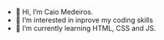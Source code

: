 - 👋 Hi, I’m Caio Medeiros.
- 👀 I’m interested in inprove my coding skills 
- 🌱 I’m currently learning HTML, CSS and JS.

<!---
cysm-dev/cysm-dev is a ✨ special ✨ repository because its `README.md` (this file) appears on your GitHub profile.
You can click the Preview link to take a look at your changes.
--->
